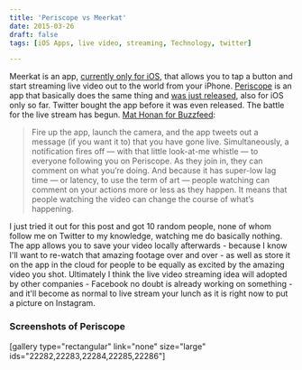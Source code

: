 ```yaml
---
title: 'Periscope vs Meerkat'
date: 2015-03-26
draft: false
tags: [iOS Apps, live video, streaming, Technology, twitter]

---
```


Meerkat is an app, [currently only for iOS](https://itunes.apple.com/ca/app/meerkat-tweet-live-video/id954105918?mt=8&uo=4&at=10l4Ki), that allows you to tap a button and start streaming live video out to the world from your iPhone. [Periscope](https://www.periscope.tv) is an app that basically does the same thing and [was just released](https://itunes.apple.com/us/app/id972909677?mt=8&uo=4&at=10l4Ki), also for iOS only so far. Twitter bought the app before it was even released. The battle for the live stream has begun. [Mat Honan for Buzzfeed](http://www.buzzfeed.com/mathonan/meet-periscope-twitters-new-live-video-app):

> Fire up the app, launch the camera, and the app tweets out a message (if you want it to) that you have gone live. Simultaneously, a notification fires off — with that little look-at-me whistle — to everyone following you on Periscope. As they join in, they can comment on what you’re doing. And because it has super-low lag time — or latency, to use the term of art — people watching can comment on your actions more or less as they happen. It means that people watching the video can change the course of what’s happening.

I just tried it out for this post and got 10 random people, none of whom follow me on Twitter to my knowledge, watching me do basically nothing. The app allows you to save your video locally afterwards - because I know I'll want to re-watch that amazing footage over and over - as well as store it on the app in the cloud for people to be equally as excited by the amazing video you shot. Ultimately I think the live video streaming idea will adopted by other companies - Facebook no doubt is already working on something - and it'll become as normal to live stream your lunch as it is right now to put a picture on Instagram.

### Screenshots of Periscope

\[gallery type="rectangular" link="none" size="large" ids="22282,22283,22284,22285,22286"\]